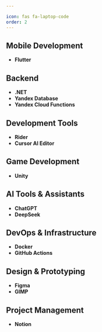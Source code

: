 ```yaml
---

icon: fas fa-laptop-code
order: 2
---
```


## <i class="fas fa-mobile-alt"></i> Mobile Development
- <i class="fab fa-flutter"></i> **Flutter**

## <i class="fas fa-server"></i> Backend
- <i class="fab fa-microsoft"></i> **.NET**
- <i class="fas fa-database"></i> **Yandex Database**
- <i class="fas fa-cloud"></i> **Yandex Cloud Functions**

## <i class="fas fa-tools"></i> Development Tools
- <i class="fas fa-code"></i> **Rider**
- <i class="fas fa-terminal"></i> **Cursor AI Editor**

## <i class="fas fa-gamepad"></i> Game Development
- <i class="fab fa-unity"></i> **Unity**

## <i class="fas fa-robot"></i> AI Tools & Assistants
- <i class="fab fa-think-peaks"></i> **ChatGPT**
- <i class="fas fa-brain"></i> **DeepSeek**

## <i class="fas fa-cloud"></i> DevOps & Infrastructure
- <i class="fab fa-docker"></i> **Docker**
- <i class="fab fa-github"></i> **GitHub Actions**

## <i class="fas fa-paint-brush"></i> Design & Prototyping
- <i class="fab fa-figma"></i> **Figma**
- <i class="fas fa-image"></i> **GIMP**

## <i class="fas fa-users"></i> Project Management
- <i class="fas fa-book"></i> **Notion**